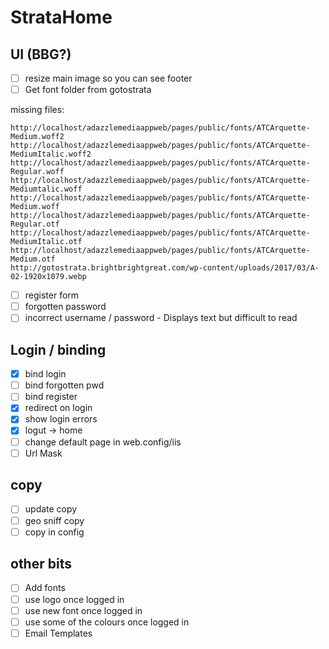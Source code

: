 ﻿# StrataHome

## UI (BBG?)
- [ ] resize main image so you can see footer
- [ ] Get font folder from gotostrata

missing files:
```http://localhost/adazzlemediaappweb/pages/public/fonts/ATCArquette-Regular.woff2 
http://localhost/adazzlemediaappweb/pages/public/fonts/ATCArquette-Medium.woff2 
http://localhost/adazzlemediaappweb/pages/public/fonts/ATCArquette-MediumItalic.woff2 
http://localhost/adazzlemediaappweb/pages/public/fonts/ATCArquette-Regular.woff 
http://localhost/adazzlemediaappweb/pages/public/fonts/ATCArquette-Mediumtalic.woff 
http://localhost/adazzlemediaappweb/pages/public/fonts/ATCArquette-Medium.woff 
http://localhost/adazzlemediaappweb/pages/public/fonts/ATCArquette-Regular.otf 
http://localhost/adazzlemediaappweb/pages/public/fonts/ATCArquette-MediumItalic.otf 
http://localhost/adazzlemediaappweb/pages/public/fonts/ATCArquette-Medium.otf 
http://gotostrata.brightbrightgreat.com/wp-content/uploads/2017/03/A-02-1920x1079.webp
```

- [ ] register form
- [ ] forgotten password
- [ ] incorrect username / password - Displays text but difficult to read

## Login / binding
- [x] bind login
- [ ] bind forgotten pwd
- [ ] bind register
- [x] redirect on login
- [x] show login errors
- [x] logut -> home
- [ ] change default page in web.config/iis
- [ ] Url Mask

## copy
- [ ] update copy
- [ ] geo sniff copy
- [ ] copy in config

## other bits
- [ ] Add fonts
- [ ] use logo once logged in
- [ ] use new font once logged in
- [ ] use some of the colours once logged in
- [ ] Email Templates
